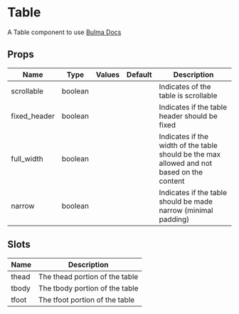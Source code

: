 # Table

A Table component to use
[Bulma Docs](https://bulma.io/documentation/elements/table/)
## Props

| Name    | Type | Values | Default | Description |
| -------- | ------- | -------- | ------- | ------- |
| scrollable | boolean ||  | Indicates of the table is scrollable|
| fixed_header | boolean ||  | Indicates if the table header should be fixed|
| full_width | boolean ||  | Indicates if the width of the table should be the max allowed and not based on the content|
| narrow | boolean ||  | Indicates if the table should be made narrow (minimal padding)|
## Slots

| Name    | Description |
| ------- | ------- |
| thead|The thead portion of the table|
| tbody|The tbody portion of the table|
| tfoot|The tfoot portion of the table|
